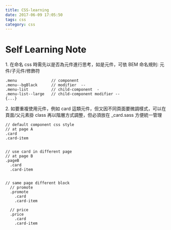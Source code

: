 ```yaml
---
title: CSS-learning
date: 2017-06-09 17:05:50
tags: css
category: css
---
```


# Self Learning Note

1\. 在命名 css 時需先以是否為元件進行思考，如是元件，可依 BEM 命名規則: 元件/子元件/修飾符

```
.menu               // component
.menu--bgBlack      // modifier  --
.menu-list          // child-component  -
.menu-list--large   // child-component modifier --
{...}
```

2\. 如要重複使用元件，例如 card 這類元件，但又因不同頁面要微調樣式，可以在頁面/父元素掛 class 再以階層方式調整，但必須放在 _card.sass 方便統一管理

```
// default component css style
// at page A
.card
.card-item


// use card in different page
// at page B
.pageB
  .card
  .card-item


// same page different block
  // promote
  .promote
    .card
    .card-item

  // price
  .price
    .card
    .card-item
```


